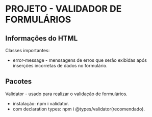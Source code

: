 # PROJETO - VALIDADOR DE FORMULÁRIOS

## Informações do HTML

Classes importantes:
- error-message - menssagens de erros que serão exibidas após inserções incorretas de dados no formulário.

## Pacotes

Validator - usado para realizar o validação de formulários.
- instalação: npm i validator.
- com declaration types: npm i @types/validator(recomendado).
